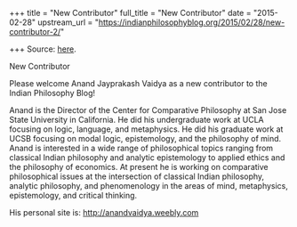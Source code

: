 +++
title = "New Contributor"
full_title = "New Contributor"
date = "2015-02-28"
upstream_url = "https://indianphilosophyblog.org/2015/02/28/new-contributor-2/"

+++
Source: [here](https://indianphilosophyblog.org/2015/02/28/new-contributor-2/).

New Contributor

Please welcome Anand Jayprakash Vaidya as a new contributor to the
Indian Philosophy Blog!

Anand is the Director of the Center for Comparative Philosophy at San
Jose State University in California. He did his undergraduate work at
UCLA focusing on logic, language, and metaphysics. He did his graduate
work at UCSB focusing on modal logic, epistemology, and the philosophy
of mind. Anand is interested in a wide range of philosophical topics
ranging from classical Indian philosophy and analytic epistemology to
applied ethics and the philosophy of economics. At present he is working
on comparative philosophical issues at the intersection of classical
Indian philosophy, analytic philosophy, and phenomenology in the areas
of mind, metaphysics, epistemology, and critical thinking.

His personal site is: <http://anandvaidya.weebly.com>


